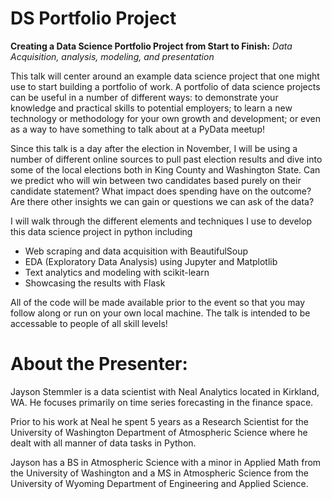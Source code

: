 # DS Portfolio Project
**Creating a Data Science Portfolio Project from Start to Finish:**
_Data Acquisition, analysis, modeling, and presentation_

This talk will center around an example data science project that one might use to start building a portfolio of work. A portfolio of data science projects can be useful in a number of different ways: to demonstrate your knowledge and practical skills to potential employers; to learn a new technology or methodology for your own growth and development; or even as a way to have something to talk about at a PyData meetup!

Since this talk is a day after the election in November, I will be using a number of different online sources to pull past election results and dive into some of the local elections both in King County and Washington State. Can we predict who will win between two candidates based purely on their candidate statement? What impact does spending have on the outcome? Are there other insights we can gain or questions we can ask of the data?

I will walk through the different elements and techniques I use to develop this data science project in python including

* Web scraping and data acquisition with BeautifulSoup
* EDA (Exploratory Data Analysis) using Jupyter and Matplotlib
* Text analytics and modeling with scikit-learn
* Showcasing the results with Flask

All of the code will be made available prior to the event so that you may follow along or run on your own local machine. The talk is intended to be accessable to people of all skill levels!

# About the Presenter:

Jayson Stemmler is a data scientist with Neal Analytics located in Kirkland, WA. He focuses primarily on time series forecasting in the finance space.

Prior to his work at Neal he spent 5 years as a Research Scientist for the University of Washington Department of Atmospheric Science where he dealt with all manner of data tasks in Python.

Jayson has a BS in Atmospheric Science with a minor in Applied Math from the University of Washington and a MS in Atmospheric Science from the University of Wyoming Department of Engineering and Applied Science.
